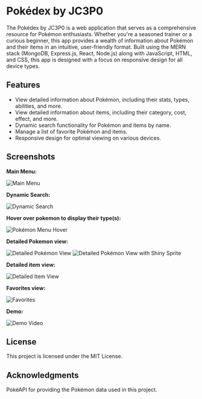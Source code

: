 # Pokédex by JC3P0

The Pokédex by JC3P0 is a web application that serves as a comprehensive resource for Pokémon enthusiasts. Whether you're a seasoned trainer or a curious beginner, this app provides a wealth of information about Pokémon and their items in an intuitive, user-friendly format. Built using the MERN stack (MongoDB, Express.js, React, Node.js) along with JavaScript, HTML, and CSS, this app is designed with a focus on responsive design for all device types.

## Features
- View detailed information about Pokémon, including their stats, types, abilities, and more.
- View detailed information about items, including their category, cost, effect, and more.
- Dynamic search functionality for Pokémon and items by name.
- Manage a list of favorite Pokémon and items.
- Responsive design for optimal viewing on various devices.

## Screenshots

**Main Menu:**

![Main Menu](screenshots/mainMenuPokemonButton.png)

**Dynamic Search:**

![Dynamic Search](screenshots/dynamicSearch.png)

**Hover over pokemon to display their type(s):**

![Pokémon Menu Hover](screenshots/pokemonMenuHover.png)

**Detailed Pokemon view:**

![Detailed Pokémon View](screenshots/detailedPokemonView.png)
![Detailed Pokémon View with Shiny Sprite](screenshots/detailedPokemonViewShinySprite.png)

**Detailed item view:**

![Detailed Item View](screenshots/detailedItemView.png)

**Favorites view:**

![Favorites](screenshots/favorites.png)

**Demo:**

![Demo Video](screenshots/demogif.gif)

## License
This project is licensed under the MIT License.

## Acknowledgments
PokéAPI for providing the Pokémon data used in this project.
